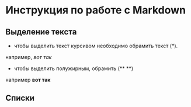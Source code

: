 # Инструкция по работе с Markdown

## Выделение текста
* чтобы выделить текст курсивом необходимо обрамить текст (*).

например, *вот так*
* чтобы выделить полужирным, обрамить (** **)

например **вот так**

## Списки

